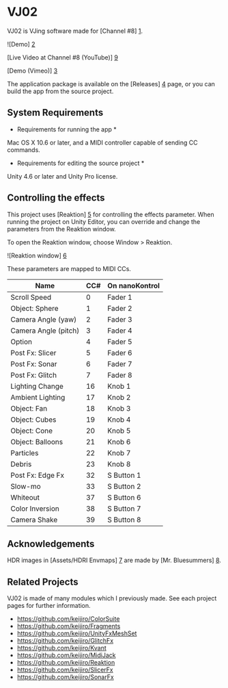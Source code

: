 VJ02
====

VJ02 is VJing software made for [Channel #8] [1].

![Demo] [2]

[Live Video at Channel #8 (YouTube)] [9]

[Demo (Vimeo)] [3]

The application package is available on the [Releases] [4] page, or you can build the app
from the source project.

System Requirements
-------------------

* Requirements for running the app *

Mac OS X 10.6 or later, and a MIDI controller capable of sending CC commands.

* Requirements for editing the source project *

Unity 4.6 or later and Unity Pro license.

Controlling the effects
-----------------------

This project uses [Reaktion] [5] for controlling the effects parameter. When running the
project on Unity Editor, you can override and change the parameters from the Reaktion window.

To open the Reaktion window, choose Window > Reaktion.

![Reaktion window] [6]

These parameters are mapped to MIDI CCs.

| Name                 | CC# | On nanoKontrol |
| -------------------- | --- | -------------- |
| Scroll Speed         |   0 | Fader 1        |
| Object: Sphere       |   1 | Fader 2        |
| Camera Angle (yaw)   |   2 | Fader 3        |
| Camera Angle (pitch) |   3 | Fader 4        |
| Option               |   4 | Fader 5        |
| Post Fx: Slicer      |   5 | Fader 6        |
| Post Fx: Sonar       |   6 | Fader 7        |
| Post Fx: Glitch      |   7 | Fader 8        |
| Lighting Change      |  16 | Knob 1         |
| Ambient Lighting     |  17 | Knob 2         |
| Object: Fan          |  18 | Knob 3         |
| Object: Cubes        |  19 | Knob 4         |
| Object: Cone         |  20 | Knob 5         |
| Object: Balloons     |  21 | Knob 6         |
| Particles            |  22 | Knob 7         |
| Debris               |  23 | Knob 8         |
| Post Fx: Edge Fx     |  32 | S Button 1     |
| Slow-mo              |  33 | S Button 2     |
| Whiteout             |  37 | S Button 6     |
| Color Inversion      |  38 | S Button 7     |
| Camera Shake         |  39 | S Button 8     |

Acknowledgements
----------------

HDR images in [Assets/HDRI Envmaps] [7] are made by [Mr. Bluesummers] [8].

Related Projects
----------------

VJ02 is made of many modules which I previously made. See each project pages for
further information.

- https://github.com/keijiro/ColorSuite
- https://github.com/keijiro/Fragments
- https://github.com/keijiro/UnityFxMeshSet
- https://github.com/keijiro/GlitchFx
- https://github.com/keijiro/Kvant
- https://github.com/keijiro/MidiJack
- https://github.com/keijiro/Reaktion
- https://github.com/keijiro/SlicerFx
- https://github.com/keijiro/SonarFx

[1]: https://www.super-deluxe.com/room/3715/
[2]: http://keijiro.github.io/VJ02/demo.gif
[3]: https://vimeo.com/104780871
[4]: https://github.com/keijiro/VJ02/releases
[5]: https://github.com/keijiro/Reaktion
[6]: http://keijiro.github.io/VJ02/reaktion-window.png
[7]: https://github.com/keijiro/VJ02/tree/master/Assets/HDRI%20Envmaps
[8]: http://www.mrbluesummers.com
[9]: https://www.youtube.com/watch?v=jg0v-8Zb-qo
